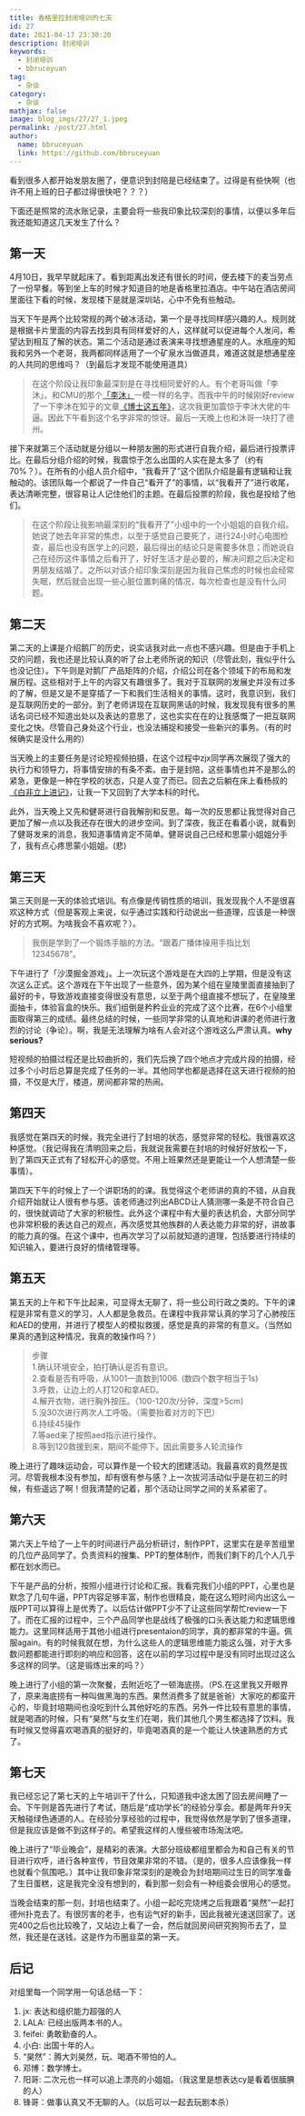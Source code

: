 ```yaml
---
title: 香格里拉封闭培训的七天
id: 27
date: 2021-04-17 23:30:20
description: 封闭培训
keywords: 
  - 封闭培训
  - bbruceyuan
tag: 
  - 杂谈
category: 
  - 杂谈
mathjax: false
image: blog_imgs/27/27_1.jpeg
permalink: /post/27.html
author: 
  name: bbruceyuan
  link: https://github.com/bbruceyuan
---
```


看到很多人都开始发朋友圈了，便意识到封陪是已经结束了。过得是有些快啊（也许不用上班的日子都过得很快吧？？？）

下面还是照常的流水账记录，主要会将一些我印象比较深刻的事情，以便以多年后我还能知道这几天发生了什么？

## 第一天
4月10日，我早早就起床了。看到距离出发还有很长的时间，便去楼下的麦当劳点了一份早餐。等到坐上车的时候才知道目的地是香格里拉酒店。中午站在酒店房间里面往下看的时候，发现楼下是就是深圳站，心中不免有些触动。

当天下午是两个比较常规的两个破冰活动，第一个是寻找同样感兴趣的人。规则就是根据卡片里面的内容去找到具有同样爱好的人，这样就可以促进每个人发问，希望达到相互了解的状态。第二个活动是通过表演来寻找想通星座的人。水瓶座的知我和另外一个老哥，我两都同样适用了一个矿泉水当做道具，难道这就是想通星座的人共同的思维吗？（到最后才发现不能使用道具）

> 在这个阶段让我印象最深刻是在寻找相同爱好的人。有个老哥叫做「李沐」。和CMU的那个[「李沐」](https://www.zhihu.com/people/mli65)一模一样的名字。而我中午的时候刚好review了一下李沐在知乎的文章[《博士这五年》](https://zhuanlan.zhihu.com/p/25099638)，这次我更加震惊于李沐大佬的牛逼。因此下午看到这个名字非常的惊讶。最后一天晚上也和沐哥一块打了德州。

接下来就第三个活动就是分组以一种朋友圈的形式进行自我介绍，最后进行投票评比。在最后分组介绍的时候，我震惊于怎么出国的人实在是太多了（约有70%？）。在所有的小组人员介绍中，“我看开了”这个团队介绍是最有逻辑和让我触动的。该团队每一个都说了一件自己“看开了”的事情，以“我看开了”进行收尾，表达清晰完整，很容易让人记住他们的主题。在最后投票的阶段，我也是投给了他们。
> 在这个阶段让我影响最深刻的“我看开了”小组中的一个小姐姐的自我介绍。她说了她去年非常的焦虑，以至于感觉自己要死了，进行24小时心电图检查，最后也没有医学上的问题，最后得出的结论只是需要多休息；而她说自己在经历这件事情之后看开了，好好生活才是必要的，解决问题之后决定和男朋友结婚了。之所以对该介绍印象深刻是因为我自己焦虑的时候也会经常失眠，然后就会出现一些心脏位置刺痛的情况，每次检查也是没有什么问题。

## 第二天
第二天的上课是介绍鹅厂的历史，说实话我对此一点也不感兴趣。但是由于手机上交的问题，我也还是比较认真的听了台上老师所说的知识（尽管此刻，我似乎什么也没记住）。下午则是对鹅厂产品矩阵的介绍，介绍公司在各个领域下的布局和发展历程。这些相对于上午的内容又有趣很多了。我对于互联网的发展史并没有过多的了解，但是又是不是穿插了一下和我们生活相关的事情。这时，我意识到，我们是互联网历史的一部分。到了老师讲现在互联网黑话的时候，我发现我有很多的黑话名词已经不知道出处以及表达的意思了，这也实实在在的让我感慨了一把互联网变化之快。尽管自己身处这个行业，也没法捕捉和接受一些新兴的事务。（有的时候确实是没什么用的）

当天晚上的主要任务是讨论短视频拍摄，在这个过程中zjx同学再次展现了强大的执行力和领导力，将事情安排的有条不紊。由于是封陪，这些事情也并不是那么的紧急，更像是一种在学校的状态，只是人变了而已。回去之后躺在床上看杨叔的[《白非立上进记》](/posts/25.html)，让我一下又回到了大学本科的时代。

此外，当天晚上又先和健哥进行自我解剖和反思。每一次的反思都让我觉得对自己更加了解一点以及我还存在很大的进步空间。到了深夜，我正在看着小说，就看到了健哥发来的消息，我知道事情肯定不简单。健哥说自己已经和思蒙小姐姐分手了，我有点心疼思蒙小姐姐。(悲)

## 第三天
第三天则是一天的体验式培训。有点像是传销性质的培训，我发现我个人不是很喜欢这种方式（但是客观上来说，似乎通过实践和行动说出一些道理，应该是一种很好的方式啊。为啥我会不喜欢呢？）。

> 我倒是学到了一个锻炼手脑的方法。“跟着广播体操用手指比划12345678”。

下午进行了「沙漠掘金游戏」。上一次玩这个游戏是在大四的上学期，但是没有这次这么正式。这个游戏在下午出现了一些意外，因为某个组在皇陵里面直接抽到了最好的卡，导致游戏直接变得很没有意思，以至于两个组直接不想玩了，在皇陵里面抽卡，体验盲盒的快乐。我们组倒是矜矜业业的完成了这个比赛，在6个小组里面取得第三的成绩。最终总结的时候，一些同学非常的认真地和讲课的老师进行激烈的讨论（争论）。啊，我是无法理解为啥有人会对这个游戏这么严肃认真。**why serious?**

短视频的拍摄过程还是比较曲折的，我们先后换了四个地点才完成片段的拍摄，经过多个小时后总算是完成了任务的一半。其他同学也都是选择在这天进行视频的拍摄，不仅是大厅，楼道，房间都非常的热闹。

## 第四天
我感觉在第四天的时候，我完全进行了封培的状态，感觉非常的轻松。我很喜欢这种感觉。（我记得我在清明回来之后，我就说我需要在封培的时候好好放松一下，到了第四天正式有了轻松开心的感觉。不用上班果然还是更能让一个人想清楚一些事情）。

第四天下午的时候上了一个讲职场的的课。我觉得这个老师讲的真的不错，从自我介绍开始就让人很有参与感。该老师通过列出ABCD让人猜测哪一条是不符合自己的，很快就调动了大家的积极性。此外这个课程中有大量的表达机会，大部分同学也非常积极的表达自己的观点，再次感觉其他族群的人表达能力非常的好，讲故事的能力真的强。在这个课中，也再次学习了以前就知道的道理，包括要进行持续的知识输入，要进行良好的情绪管理等。

## 第五天
第五天的上午和下午比起来，可显得太无聊了，将一些公司行政之类的。下午的课程是非常有意义的学习，人人都是急救员。在课程中我非常认真的学习了心肺按压和AED的使用，并进行了模型人的模拟救援，感觉是真的非常的有意义。（当然如果真的遇到这种情况，我真的敢操作吗？）
> 步骤<br/>
> 1.确认环境安全，拍打确认是否有意识。<br/>
> 2.查看是否有呼吸，从1001一直数到1006. (数四个数字相当于1s)<br/>
> 3.呼救，让边上的人打120和拿AED。<br/>
> 4.解开衣物，进行胸外按压。（100-120次/分钟，深度>5cm)<br/>
> 5.没30次进行两次人工呼吸。（需要抬着对方的下巴）<br/>
> 6.持续45操作<br/>
> 7.等aed来了按照aed指示进行操作。<br/>
> 8.等到120救援到来，期间不能停下。因此需要多人轮流操作<br/>

晚上进行了趣味运动会，可以算作是一个较大的团建活动。我最喜欢的竟然是拔河。尽管我根本没有参加，却有很有参与感？上一次拔河活动似乎是在初三的时候，有些遥远了啊！但我清楚的记着，那个活动让同学之间的关系紧密了。

## 第六天
第六天上午给了一上午的时间进行产品分析研讨，制作PPT，这里实在是辛苦组里的几位产品同学了。负责资料的搜集、PPT的整体制作，而我们剩下的几个人几乎都在划水而已。

下午是产品的分析，按照小组进行讨论和汇报。我看完我们小组的PPT，心里也是默念了几句牛逼，PPT内容足够丰富，制作也很精良，能在这么短时间内出这么一版PPT可以算得上是优秀了。以后估计做PPT少不了让这些同学帮忙review一下了。而在汇报的过程中，三个产品同学也是战线了极强的口头表达能力和逻辑思维能力。这里同样适用于其他小组进行presentaion的同学，真的都非常的牛逼。佩服again。有的时候我就在想，为什么这些人的逻辑思维能力能这么强，对于大多数问题都能进行即刻的响应和回答，这在以前的学习过程中是没有同时出现过这么多这样的同学。（这是锻炼出来的吗？）

晚上进行了小组的第一次聚餐，去附近吃了一顿海底捞。（PS.在这里我又开眼界了，原来海底捞有一种叫做黑海的东西。果然消费多了就是爸爸）大家吃的都蛮开心的，毕竟封培期间也没吃到什么其他好吃的东西。另外一件比较有意思的事情，就是喝酒的时候，只有“昊然”与女生们在喝，我们其他几个男生都选择了饮料。我有时候又觉得喜欢喝酒真的挺好的，毕竟喝酒真的是一个能让人快速熟悉的方式了。


## 第七天
我已经忘记了第七天的上午培训干了什么，只知道我中途太困了回去房间睡了一会。下午则是首先进行了考试，随后是“成功学长”的经验分享会。都是两年升9天天触碰绿色通道的人。在经验分享经验的过程中，我觉得依然是学到了很多道理，但是我应该是做不到这样子的。希望我这样的人慢些被市场淘汰吧。

晚上进行了“毕业晚会”，是精彩的表演。大部分班级都组里都会为和自己有关的节目进行欢呼，进行各种宣传，节目效果非常的不错。（是的，很多人应该像我一样也就看个氛围吧。）其中让我印象非常深刻的是晚会为封培期间过生日的同学准备了生日蛋糕，这是我完全没有想到的，看到那一刻会有一种组委会很用心的感觉。

当晚会结束的那一刻，封培也结束了。小组一起吃完烧烤之后我跟着“昊然”一起打德州扑克去了。有很厉害的老手，也有运气好的新手，因此我被光速送回家了。送完400之后也比较晚了，又站边上看了一会，然后就回房间研究狗狗币去了，显然，我还是在送钱。这是作为币圈韭菜的第一天。

## 后记
对组里每一个同学用一句话总结一下：
1. jx: 表达和组织能力超强的人
2. LALA: 已经出版两本书的人。
3. feifei: 勇敢勤奋的人。
4. 小白: 出国十年的人。
5. “昊然”：腾大刘昊然，玩、喝酒不带怕的人。
6. 邓博：数学博士。
7. 阳哥: 二次元也一样可以追上漂亮的小姐姐。（我这里是想表达cy是看着很腼腆的人）
8. 锋哥：做事认真又不无聊的人。（以后可以一起去玩剧本杀）
